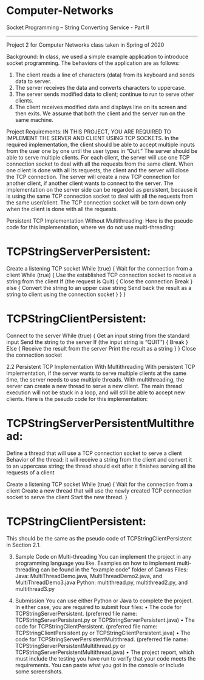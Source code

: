 # Computer-Networks

Socket Programming – String Converting Service - Part II

----

Project 2 for Computer Networks class taken in Spring of 2020

Background: 
In class, we used a simple example application to introduce socket programming. The behaviors of the application are as follows:
1. The client reads a line of characters (data) from its keyboard and sends data to server.
2. The server receives the data and converts characters to uppercase.
3. The server sends modified data to client; continue to run to serve other clients.
4. The client receives modified data and displays line on its screen and then exits.
We assume that both the client and the server run on the same machine.

Project Requirements:
IN THIS PROJECT, YOU ARE REQUIRED TO IMPLEMENT THE SERVER AND CLIENT USING TCP SOCKETS. In the required implementation, the client should be able to accept multiple inputs from the user one by one until the user types in “Quit.” The server should be able to serve multiple clients. For each client, the server will use one TCP connection socket to deal with all the requests from the same client. When one client is done with all its requests, the client and the server will close the TCP connection. The server will create a new TCP connection for another client, if another client wants to connect to the server. 
The implementation on the server side can be regarded as persistent, because it is using the same TCP connection socket to deal with all the requests from the same user/client. The TCP connection socket will be torn down only when the client is done with all the requests.

Persistent TCP Implementation Without Multithreading:
Here is the pseudo code for this implementation, where we do not use multi-threading:

# TCPStringServerPersistent:
Create a listening TCP socket
While (true) {
	Wait for the connection from a client
	While (true) {
		Use the established TCP connection socket to receive a string from the client
		If (the request is Quit) {
			Close the connection
			Break
		} else {
Convert the string to an upper case string
			Send back the result as a string to client using the connection socket
		}
	}
}

# TCPStringClientPersistent:
Connect to the server
While (true) {
	Get an input string from the standard input
	Send the string to the server
	If (the input string is “QUIT”) {
		Break
	} Else {
		Receive the result from the server
		Print the result as a string
	} 
}
Close the connection socket

2.2 Persistent TCP Implementation With Multithreading
With persistent TCP implementation, if the server wants to serve multiple clients at the same time, the server needs to use multiple threads. With multithreading, the server can create a new thread to serve a new client. The main thread execution will not be stuck in a loop, and will still be able to accept new clients. Here is the pseudo code for this implementation:
# TCPStringServerPersistentMultithread:
Define a thread that will use a TCP connection socket to serve a client
	Behavior of the thread: it will receive a string from the client and convert it to an uppercase string; the thread should exit after it finishes serving all the requests of a client

Create a listening TCP socket
While (true) {
	Wait for the connection from a client
	Create a new thread that will use the newly created TCP connection socket to serve the client
	Start the new thread.
}

# TCPStringClientPersistent: 
This should be the same as the pseudo code of TCPStringClientPersistent in Section 2.1.

3. Sample Code on Multi-threading
You can implement the project in any programming language you like. Examples on how to implement multi-threading can be found in the “example code” folder of Canvas Files:
Java: MultiThreadDemo.java, MultiThreadDemo2.java, and MultiThreadDemo3.java
Python: multithread.py, multithread2.py, and multithread3.py

4. Submission
You can use either Python or Java to complete the project. In either case, you are required to submit four files:
•	The code for TCPStringServerPersistent. (preferred file name: TCPStringServerPersistent.py or TCPStringServerPersistent.java)
•	The code for TCPStringClientPersistent. (preferred file name: TCPStringClientPersistent.py or TCPStringClientPersistent.java)
•	The code for TCPStringServerPersistentMultithread. (preferred file name: TCPStringServerPersistentMultithread.py or TCPStringServerPersistentMultithread.java)
•	The project report, which must include the testing you have run to verify that your code meets the requirements. You can paste what you got in the console or include some screenshots.

